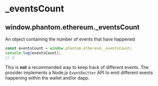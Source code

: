 # \_eventsCount

## window.phantom.ethereum.\_eventsCount

An object containing the number of events that have happened

```javascript
const eventsCount = window.phantom.ethereum._eventsCount;
console.log(eventsCount);
// 2
```

This is **not** a recommended way to keep track of different events. The provider implements a Node.js `EventEmitter` API to emit different events happening within the wallet and/or dapp.&#x20;
